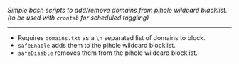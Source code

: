 *Simple bash scripts to add/remove domains from pihole wildcard blacklist. (to be used with `crontab` for scheduled toggling)*  
___

* Requires `domains.txt` as a `\n` separated list of domains to block.
* `safeEnable` adds them to the pihole wildcard blocklist.
* `safeDisable` removes them from the pihole wildcard blocklist.
